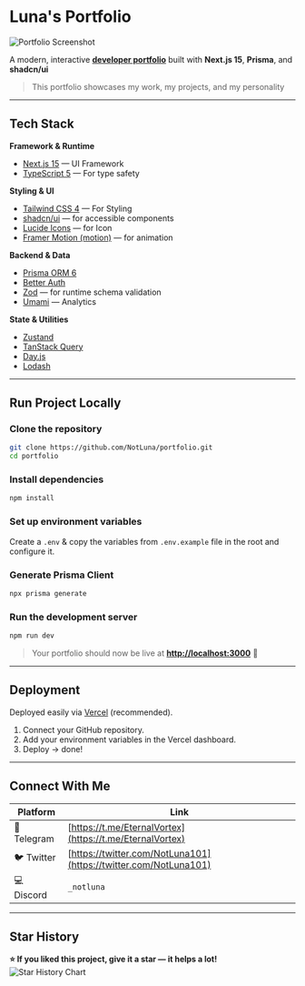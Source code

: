 
# Luna's Portfolio

![Portfolio Screenshot](public/projects/portfolio-screenshot.png)

A modern, interactive **[developer portfolio](https://next-portfolio-luna.vercel.app)** built with **Next.js 15**, **Prisma**, and **shadcn/ui**

> This portfolio showcases my work, my projects, and my personality

---

## Tech Stack

**Framework & Runtime**
- [Next.js 15](https://nextjs.org/) — UI Framework
- [TypeScript 5](https://www.typescriptlang.org/) — For type safety

**Styling & UI**
- [Tailwind CSS 4](https://tailwindcss.com/) — For Styling
- [shadcn/ui](https://ui.shadcn.com/) — for accessible components
- [Lucide Icons](https://lucide.dev/) — for Icon
- [Framer Motion (motion)](https://motion.dev/) — for animation

**Backend & Data**
- [Prisma ORM 6](https://www.prisma.io/) 
- [Better Auth](https://better-auth.dev/)
- [Zod](https://zod.dev/) — for runtime schema validation
- [Umami](https://umami.is/) — Analytics

**State & Utilities**
- [Zustand](https://github.com/pmndrs/zustand)
- [TanStack Query](https://tanstack.com/query)
- [Day.js](https://day.js.org/)
- [Lodash](https://lodash.com/)

---


## Run Project Locally

### Clone the repository
```bash
git clone https://github.com/NotLuna/portfolio.git
cd portfolio
````

### Install dependencies 

```bash
npm install
```

### Set up environment variables

Create a `.env` & copy the variables from `.env.example` file in the root and configure it.

### Generate Prisma Client

```bash
npx prisma generate
```

### Run the development server

```bash
npm run dev
```

> Your portfolio should now be live at **[http://localhost:3000](http://localhost:3000)** 🎉

---

## Deployment

Deployed easily via [Vercel](https://vercel.com/) (recommended).

1. Connect your GitHub repository.
2. Add your environment variables in the Vercel dashboard.
3. Deploy → done!

---

## Connect With Me

| Platform     | Link                                                             |
| ------------ | ---------------------------------------------------------------- |
| 💬 Telegram  | [https://t.me/EternalVortex](https://t.me/EternalVortex)      
| 🐦 Twitter   | [https://twitter.com/NotLuna101](https://twitter.com/NotLuna101) |         |
| 💻 Discord   | `_notluna`                                            |
              
---



## Star History
**⭐ If you liked this project, give it a star — it helps a lot!**
<picture>
  <source media="(prefers-color-scheme: dark)" srcset="https://api.star-history.com/svg?repos=Notstark/Portfolio&type=Date&theme=dark" />
  <source media="(prefers-color-scheme: light)" srcset="https://api.star-history.com/svg?repos=Notstark/Portfolio&type=Date" />
  <img alt="Star History Chart" src="https://api.star-history.com/svg?repos=Notstark/Portfolio&type=Date" />
</picture>


